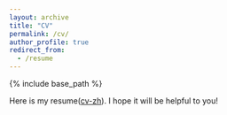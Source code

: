 ```yaml
---
layout: archive
title: "CV"
permalink: /cv/
author_profile: true
redirect_from:
  - /resume
---
```


{% include base_path %}

Here is my resume([cv-zh](/ref/cv.pdf)). I hope it will be helpful to you!

